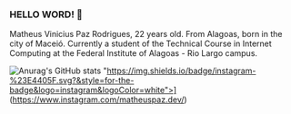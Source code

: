 ### HELLO WORD! 👋
Matheus Vinicius Paz Rodrigues, 22 years old. From Alagoas, born in the city of Maceió. Currently a student of the Technical Course in Internet Computing at the Federal Institute of Alagoas - Rio Largo campus.


![Anurag's GitHub stats](https://github-readme-stats.vercel.app/api?username=MatheusVinicius-pazz&show_icons=true&theme=merko)
"https://img.shields.io/badge/instagram-%23E4405F.svg?&style=for-the-badge&logo=instagram&logoColor=white">] (https://www.instagram.com/matheuspaz.dev/)
